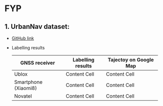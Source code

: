 # FYP

## 1. UrbanNav dataset:
- [GitHub link](https://github.com/IPNL-POLYU/UrbanNavDataset) 
- Labelling results

  |GNSS receiver|Labelling results|Tajectoy on Google Map|
  |---|---|---|
  |Ublox|Content Cell|Content Cell|
  |Smartphone (Xiaomi8)|Content Cell|Content Cell|
  |Novatel|Content Cell|Content Cell|

